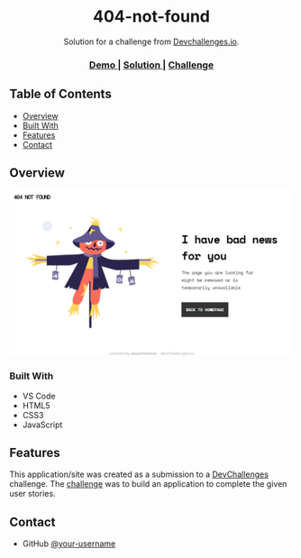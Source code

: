 <!-- Please update value in the {}  -->

<h1 align="center">404-not-found</h1>

<div align="center">
   Solution for a challenge from  <a href="http://devchallenges.io" target="_blank">Devchallenges.io</a>.
</div>

<div align="center">
  <h3>
    <a href="https://62ec569b4d1e7c5055c70483--lighthearted-hummingbird-8d167d.netlify.app/">
      Demo
    </a>
    <span> | </span>
    <a href="https://github.com/oscarmumm/devChallenges-404-not-found">
      Solution
    </a>
    <span> | </span>
    <a href="https://devchallenges.io/challenges/wBunSb7FPrIepJZAg0sY">
      Challenge
    </a>
  </h3>
</div>

<!-- TABLE OF CONTENTS -->

## Table of Contents

- [Overview](#overview)
- [Built With](#built-with)
- [Features](#features)
- [Contact](#contact)

<!-- OVERVIEW -->

## Overview

![screenshot](https://github.com/oscarmumm/devChallenges-404-not-found/blob/9e24257d07584b2a3c5b8e227133243ea7c5e9f9/screenshot-404-not-found.png)

### Built With

<!-- This section should list any major frameworks that you built your project using. Here are a few examples.-->

- VS Code
- HTML5
- CSS3
- JavaScript

## Features

<!-- List the features of your application or follow the template. Don't share the figma file here :) -->

This application/site was created as a submission to a [DevChallenges](https://devchallenges.io/challenges) challenge. The [challenge](https://devchallenges.io/challenges/wBunSb7FPrIepJZAg0sY) was to build an application to complete the given user stories.

## Contact

- GitHub [@your-username](https://{github.com/your-usermame})
